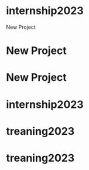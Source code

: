 # internship2023
New Project
# New Project
# New Project
# internship2023
# treaning2023
# treaning2023
